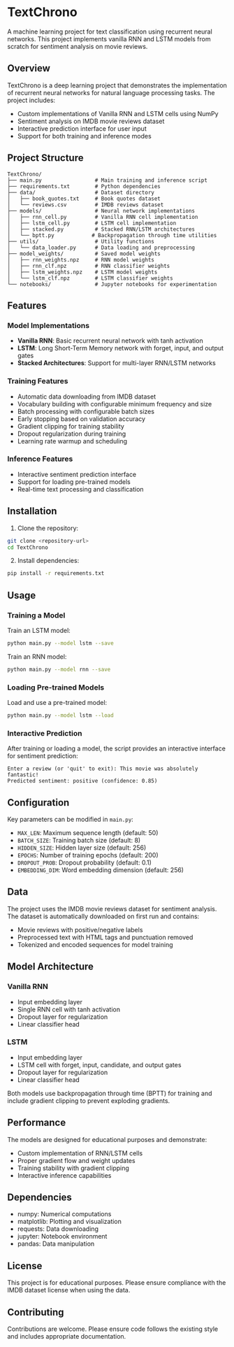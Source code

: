 # TextChrono

A machine learning project for text classification using recurrent neural networks. This project implements vanilla RNN and LSTM models from scratch for sentiment analysis on movie reviews.

## Overview

TextChrono is a deep learning project that demonstrates the implementation of recurrent neural networks for natural language processing tasks. The project includes:

- Custom implementations of Vanilla RNN and LSTM cells using NumPy
- Sentiment analysis on IMDB movie reviews dataset
- Interactive prediction interface for user input
- Support for both training and inference modes

## Project Structure

```
TextChrono/
├── main.py                 # Main training and inference script
├── requirements.txt        # Python dependencies
├── data/                   # Dataset directory
│   ├── book_quotes.txt     # Book quotes dataset
│   └── reviews.csv         # IMDB reviews dataset
├── models/                 # Neural network implementations
│   ├── rnn_cell.py         # Vanilla RNN cell implementation
│   ├── lstm_cell.py        # LSTM cell implementation
│   ├── stacked.py          # Stacked RNN/LSTM architectures
│   └── bptt.py            # Backpropagation through time utilities
├── utils/                  # Utility functions
│   └── data_loader.py      # Data loading and preprocessing
├── model_weights/          # Saved model weights
│   ├── rnn_weights.npz     # RNN model weights
│   ├── rnn_clf.npz         # RNN classifier weights
│   ├── lstm_weights.npz    # LSTM model weights
│   └── lstm_clf.npz        # LSTM classifier weights
└── notebooks/              # Jupyter notebooks for experimentation
```

## Features

### Model Implementations
- **Vanilla RNN**: Basic recurrent neural network with tanh activation
- **LSTM**: Long Short-Term Memory network with forget, input, and output gates
- **Stacked Architectures**: Support for multi-layer RNN/LSTM networks

### Training Features
- Automatic data downloading from IMDB dataset
- Vocabulary building with configurable minimum frequency and size
- Batch processing with configurable batch sizes
- Early stopping based on validation accuracy
- Gradient clipping for training stability
- Dropout regularization during training
- Learning rate warmup and scheduling

### Inference Features
- Interactive sentiment prediction interface
- Support for loading pre-trained models
- Real-time text processing and classification

## Installation

1. Clone the repository:
```bash
git clone <repository-url>
cd TextChrono
```

2. Install dependencies:
```bash
pip install -r requirements.txt
```

## Usage

### Training a Model

Train an LSTM model:
```bash
python main.py --model lstm --save
```

Train an RNN model:
```bash
python main.py --model rnn --save
```

### Loading Pre-trained Models

Load and use a pre-trained model:
```bash
python main.py --model lstm --load
```

### Interactive Prediction

After training or loading a model, the script provides an interactive interface for sentiment prediction:

```
Enter a review (or 'quit' to exit): This movie was absolutely fantastic!
Predicted sentiment: positive (confidence: 0.85)
```

## Configuration

Key parameters can be modified in `main.py`:

- `MAX_LEN`: Maximum sequence length (default: 50)
- `BATCH_SIZE`: Training batch size (default: 8)
- `HIDDEN_SIZE`: Hidden layer size (default: 256)
- `EPOCHS`: Number of training epochs (default: 200)
- `DROPOUT_PROB`: Dropout probability (default: 0.1)
- `EMBEDDING_DIM`: Word embedding dimension (default: 256)

## Data

The project uses the IMDB movie reviews dataset for sentiment analysis. The dataset is automatically downloaded on first run and contains:

- Movie reviews with positive/negative labels
- Preprocessed text with HTML tags and punctuation removed
- Tokenized and encoded sequences for model training

## Model Architecture

### Vanilla RNN
- Input embedding layer
- Single RNN cell with tanh activation
- Dropout layer for regularization
- Linear classifier head

### LSTM
- Input embedding layer
- LSTM cell with forget, input, candidate, and output gates
- Dropout layer for regularization
- Linear classifier head

Both models use backpropagation through time (BPTT) for training and include gradient clipping to prevent exploding gradients.

## Performance

The models are designed for educational purposes and demonstrate:
- Custom implementation of RNN/LSTM cells
- Proper gradient flow and weight updates
- Training stability with gradient clipping
- Interactive inference capabilities

## Dependencies

- numpy: Numerical computations
- matplotlib: Plotting and visualization
- requests: Data downloading
- jupyter: Notebook environment
- pandas: Data manipulation

## License

This project is for educational purposes. Please ensure compliance with the IMDB dataset license when using the data.

## Contributing

Contributions are welcome. Please ensure code follows the existing style and includes appropriate documentation. 